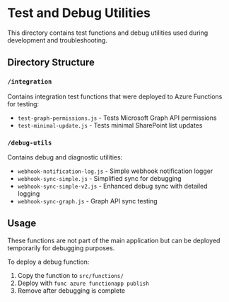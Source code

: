 # Test and Debug Utilities

This directory contains test functions and debug utilities used during development and troubleshooting.

## Directory Structure

### `/integration`
Contains integration test functions that were deployed to Azure Functions for testing:
- `test-graph-permissions.js` - Tests Microsoft Graph API permissions
- `test-minimal-update.js` - Tests minimal SharePoint list updates

### `/debug-utils`
Contains debug and diagnostic utilities:
- `webhook-notification-log.js` - Simple webhook notification logger
- `webhook-sync-simple.js` - Simplified sync for debugging
- `webhook-sync-simple-v2.js` - Enhanced debug sync with detailed logging
- `webhook-sync-graph.js` - Graph API sync testing

## Usage

These functions are not part of the main application but can be deployed temporarily for debugging purposes.

To deploy a debug function:
1. Copy the function to `src/functions/`
2. Deploy with `func azure functionapp publish`
3. Remove after debugging is complete